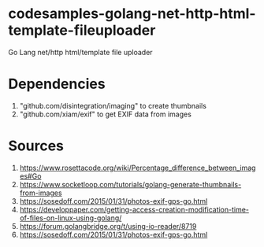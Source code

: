 # codesamples-golang-net-http-html-template-fileuploader
Go Lang net/http html/template file uploader
# Dependencies
1) "github.com/disintegration/imaging" to create thumbnails
2) "github.com/xiam/exif" to get EXIF data from images
# Sources
1) https://www.rosettacode.org/wiki/Percentage_difference_between_images#Go
2) https://www.socketloop.com/tutorials/golang-generate-thumbnails-from-images
3) https://sosedoff.com/2015/01/31/photos-exif-gps-go.html
4) https://developpaper.com/getting-access-creation-modification-time-of-files-on-linux-using-golang/
5) https://forum.golangbridge.org/t/using-io-reader/8719
6) https://sosedoff.com/2015/01/31/photos-exif-gps-go.html

